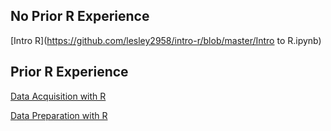 ## No Prior R Experience

[Intro R](https://github.com/lesley2958/intro-r/blob/master/Intro to R.ipynb)

## Prior R Experience

[Data Acquisition with R](https://github.com/lesley2958/R-data-acquisition/blob/master/Data%20Acquisition%20with%20R.ipynb)

[Data Preparation with R](https://github.com/lesley2958/data-prep-with-R)
